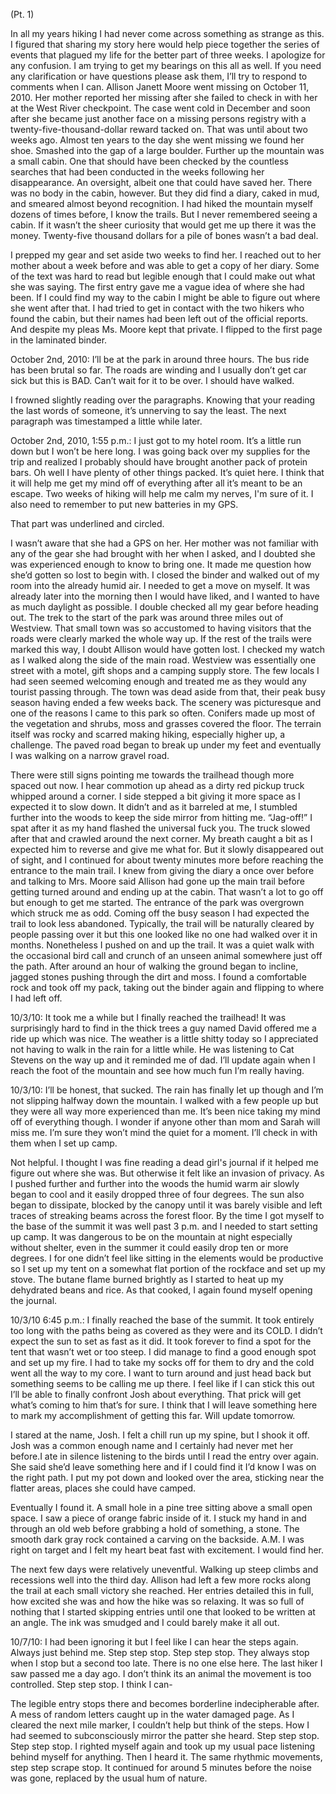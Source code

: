 (Pt. 1)

In all my years hiking I had never come across something as strange as this. I figured that sharing my story here would help piece together the series of events that plagued my life for the better part of three weeks. I apologize for any confusion. I am trying to get my bearings on this all as well. If you need any clarification or have questions please ask them, I’ll try to respond to comments when I can. Allison Janett Moore went missing on October 11, 2010. Her mother reported her missing after she failed to check in with her at the West River checkpoint. The case went cold in December and soon after she became just another face on a missing persons registry with a twenty-five-thousand-dollar reward tacked on. That was until about two weeks ago. Almost ten years to the day she went missing we found her shoe. Smashed into the gap of a large boulder. Further up the mountain was a small cabin. One that should have been checked by the countless searches that had been conducted in the weeks following her disappearance. An oversight, albeit one that could have saved her. There was no body in the cabin, however. But they did find a diary, caked in mud, and smeared almost beyond recognition. I had hiked the mountain myself dozens of times before, I know the trails. But I never remembered seeing a cabin. If it wasn’t the sheer curiosity that would get me up there it was the money. Twenty-five thousand dollars for a pile of bones wasn’t a bad deal.

I prepped my gear and set aside two weeks to find her. I reached out to her mother about a week before and was able to get a copy of her diary. Some of the text was hard to read but legible enough that I could make out what she was saying. The first entry gave me a vague idea of where she had been. If I could find my way to the cabin I might be able to figure out where she went after that. I had tried to get in contact with the two hikers who found the cabin, but their names had been left out of the official reports. And despite my pleas Ms. Moore kept that private. I flipped to the first page in the laminated binder.
  
October 2nd, 2010: I’ll be at the park in around three hours. The bus ride has been brutal so far. The roads are winding and I usually don’t get car sick but this is BAD. Can’t wait for it to be over. I should have walked. 

I frowned slightly reading over the paragraphs. Knowing that your reading the last words of someone, it’s unnerving to say the least. The next paragraph was timestamped a little while later.

October 2nd, 2010, 1:55 p.m.: I just got to my hotel room. It’s a little run down but I won’t be here long. I was going back over my supplies for the trip and realized I probably should have brought another pack of protein bars. Oh well I have plenty of other things packed. It’s quiet here. I think that it will help me get my mind off of everything after all it’s meant to be an escape. Two weeks of hiking will help me calm my nerves, I'm sure of it. I also need to remember to put new batteries in my GPS. 

That part was underlined and circled. 

I wasn’t aware that she had a GPS on her. Her mother was not familiar with any of the gear she had brought with her when I asked, and I doubted she was experienced enough to know to bring one. It made me question how she’d gotten so lost to begin with. I closed the binder and walked out of my room into the already humid air. I needed to get a move on myself. It was already later into the morning then I would have liked, and I wanted to have as much daylight as possible. I double checked all my gear before heading out. The trek to the start of the park was around three miles out of Westview. That small town was so accustomed to having visitors that the roads were clearly marked the whole way up. If the rest of the trails were marked this way, I doubt Allison would have gotten lost. I checked my watch as I walked along the side of the main road. Westview was essentially one street with a motel, gift shops and a camping supply store. The few locals I had seen seemed welcoming enough and treated me as they would any tourist passing through. The town was dead aside from that, their peak busy season having ended a few weeks back. The scenery was picturesque and one of the reasons I came to this park so often. Conifers made up most of the vegetation and shrubs, moss and grasses covered the floor. The terrain itself was rocky and scarred making hiking, especially higher up, a challenge. The paved road began to break up under my feet and eventually I was walking on a narrow gravel road.

There were still signs pointing me towards the trailhead though more spaced out now. I hear commotion up ahead as a dirty red pickup truck whipped around a corner. I side stepped a bit giving it more space as I expected it to slow down. It didn’t and as it barreled at me, I stumbled further into the woods to keep the side mirror from hitting me. “Jag-off!” I spat after it as my hand flashed the universal fuck you. The truck slowed after that and crawled around the next corner. My breath caught a bit as I expected him to reverse and give me what for. But it slowly disappeared out of sight, and I continued for about twenty minutes more before reaching the entrance to the main trail. I knew from giving the diary a once over before and talking to Mrs. Moore said Allison had gone up the main trail before getting turned around and ending up at the cabin. That wasn’t a lot to go off but enough to get me started. The entrance of the park was overgrown which struck me as odd. Coming off the busy season I had expected the trail to look less abandoned. Typically, the trail will be naturally cleared by people passing over it but this one looked like no one had walked over it in months. Nonetheless I pushed on and up the trail. It was a quiet walk with the occasional bird call and crunch of an unseen animal somewhere just off the path. After around an hour of walking the ground began to incline, jagged stones pushing through the dirt and moss. I found a comfortable rock and took off my pack, taking out the binder again and flipping to where I had left off. 

10/3/10: It took me a while but I finally reached the trailhead! It was surprisingly hard to find in the thick trees a guy named David offered me a ride up which was nice. The weather is a little shitty today so I appreciated not having to walk in the rain for a little while. He was listening to Cat Stevens on the way up and it reminded me of dad. I’ll update again when I reach the foot of the mountain and see how much fun I’m really having. 
 
10/3/10: I’ll be honest, that sucked. The rain has finally let up though and I’m not slipping halfway down the mountain. I walked with a few people up but they were all way more experienced than me. It’s been nice taking my mind off of everything though. I wonder if anyone other than mom and Sarah will miss me. I’m sure they won’t mind the quiet for a moment. I’ll check in with them when I set up camp. 

Not helpful. I thought I was fine reading a dead girl's journal if it helped me figure out where she was. But otherwise it felt like an invasion of privacy. As I pushed further and further into the woods the humid warm air slowly began to cool and it easily dropped three of four degrees. The sun also began to dissipate, blocked by the canopy until it was barely visible and left traces of streaking beams across the forest floor. By the time I got myself to the base of the summit it was well past 3 p.m. and I needed to start setting up camp. It was dangerous to be on the mountain at night especially without shelter, even in the summer it could easily drop ten or more degrees. I for one didn’t feel like sitting in the elements would be productive so I set up my tent on a somewhat flat portion of the rockface and set up my stove. The butane flame burned brightly as I started to heat up my dehydrated beans and rice. As that cooked, I again found myself opening the journal.

10/3/10 6:45 p.m.: I finally reached the base of the summit. It took entirely too long with the paths being as covered as they were and its COLD. I didn’t expect the sun to set as fast as it did. It took forever to find a spot for the tent that wasn’t wet or too steep. I did manage to find a good enough spot and set up my fire. I had to take my socks off for them to dry and the cold went all the way to my core. I want to turn around and just head back but something seems to be calling me up there. I feel like if I can stick this out I’ll be able to finally confront Josh about everything.  That prick will get what’s coming to him that’s for sure. I think that I will leave something here to mark my accomplishment of getting this far. Will update tomorrow.

I stared at the name, Josh. I felt a chill run up my spine, but I shook it off. Josh was a common enough name and I certainly had never met her before.I ate in silence listening to the birds until I read the entry over again. She said she’d leave something here and if I could find it I’d know I was on the right path. I put my pot down and looked over the area, sticking near the flatter areas, places she could have camped. 

Eventually I found it. A small hole in a pine tree sitting above a small open space. I saw a piece of orange fabric inside of it. I stuck my hand in and through an old web before grabbing a hold of something, a stone. The smooth dark gray rock contained a carving on the backside. A.M. I was right on target and I felt my heart beat fast with excitement. I would find her.

The next few days were relatively uneventful. Walking up steep climbs and recessions well into the third day. Allison had left a few more rocks along the trail at each small victory she reached. Her entries detailed this in full, how excited she was and how the hike was so relaxing. It was so full of nothing that I started skipping entries until one that looked to be written at an angle. The ink was smudged and I could barely make it all out.

10/7/10: I had been ignoring it but I feel like I can hear the steps again. Always just behind me. Step step stop. Step step stop. They always stop when I stop but a second too late. There is no one else here. The last hiker I saw passed me a day ago. I don’t think its an animal the movement is too controlled. Step step stop. I think I can-

The legible entry stops there and becomes borderline indecipherable after. A mess of random letters caught up in the water damaged page. As I cleared the next mile marker, I couldn’t help but think of the steps. How I had seemed to subconsciously mirror the patter she heard. Step step stop. Step step stop. I righted myself again and took up my usual pace listening behind myself for anything. Then I heard it. The same rhythmic movements, step step scrape stop. It continued for around 5 minutes before the noise was gone, replaced by the usual hum of nature.  
